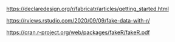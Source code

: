 

https://declaredesign.org/r/fabricatr/articles/getting_started.html


https://rviews.rstudio.com/2020/09/09/fake-data-with-r/


https://cran.r-project.org/web/packages/fakeR/fakeR.pdf
